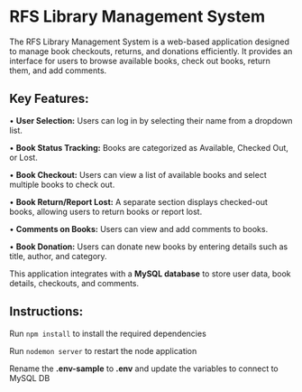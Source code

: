 # RFS Library Management System

The RFS Library Management System is a web-based application designed to manage book checkouts, returns, and donations efficiently. It provides an interface for users to browse available books, check out books, return them, and add comments.

## Key Features:

•	**User Selection:** Users can log in by selecting their name from a dropdown list.

•	**Book Status Tracking:** Books are categorized as Available, Checked Out, or Lost.

•	**Book Checkout:** Users can view a list of available books and select multiple books to check out.

•	**Book Return/Report Lost:** A separate section displays checked-out books, allowing users to return books or report lost.

•	**Comments on Books:** Users can view and add comments to books.

•	**Book Donation:** Users can donate new books by entering details such as title, author, and category.

	
This application integrates with a **MySQL database** to store user data, book details, checkouts, and comments.

## Instructions:

Run `npm install` to install the required dependencies

Run `nodemon server` to restart the node application

Rename the **.env-sample** to **.env** and update the variables to connect to MySQL DB
